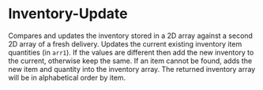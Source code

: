 # Inventory-Update
Compares and updates the inventory stored in a 2D array against a second 2D array of a fresh delivery. Updates the current existing inventory item quantities (in `arr1`). If the values are different then add the new inventory to the current, otherwise keep the same. If an item cannot be found, adds the new item and quantity into the inventory array. The returned inventory array will be in alphabetical order by item.